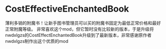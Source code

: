 # CostEffectiveEnchantedBook
薄利多销的附魔书！让新手图书管理员可以买的附魔书固定为最低正常价格和最好正常附魔等级。
非常喜欢这个mod，但它暂时没有比较新的版本，于是升级将nwdxlgzs的CostEffectEnchantedBook升级到了最新版本，非常感谢原作者nwdxlgzs制作出这个优质的mod
